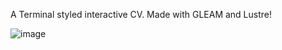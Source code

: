 A Terminal styled interactive CV. Made with GLEAM and Lustre!

![image](https://github.com/user-attachments/assets/e7ffd4ec-94c0-43db-945f-5b00326ee129)
